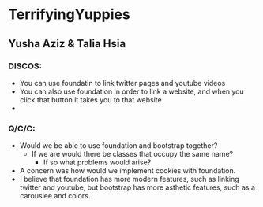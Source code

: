 # TerrifyingYuppies
## Yusha Aziz & Talia Hsia

### DISCOS:
- You can use foundatin to link twitter pages and youtube videos
- You can also use foundation in order to link a website, and when you click that button it takes you to that website
- 


### Q/C/C:
- Would we be able to use foundation and bootstrap together?
  - If we are would there be classes that occupy the same name?
    - If so what problems would arise?
- A concern was how would we implement cookies with foundation.
- I believe that foundation has more modern features, such as linking twitter and youtube, but bootstrap has more asthetic features, such as a carouslee and colors. 
